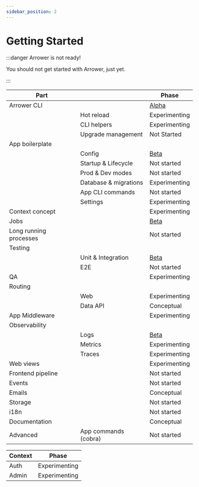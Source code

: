 ```yaml
---
sidebar_position: 2
---
```


# Getting Started

:::danger Arrower is not ready!

You should not get started with Arrower, just yet.

:::


| Part                   |                       | Phase                                |
|------------------------|-----------------------|--------------------------------------|
| Arrower CLI            |                       | [Alpha](cli)                         |
|                        | Hot reload            | Experimenting                        |
|                        | CLI helpers           | Experimenting                        |
|                        | Upgrade management    | Not Started                          |
| App boilerplate        |                       |                                      |
|                        | Config                | [Beta](basics/configuration)         |
|                        | Startup & Lifecycle   | Not started                          |
|                        | Prod & Dev modes      | Not started                          |
|                        | Database & migrations | Experimenting                        |
|                        | App CLI commands      | Not started                          |
|                        | Settings              | Experimenting                        |
| Context concept        |                       | Experimenting                        |
| Jobs                   |                       | [Beta](basics/jobs)                  |
| Long running processes |                       | Not started                          |
| Testing                |                       |                                      |
|                        | Unit & Integration    | [Beta](basics/testing)               |
|                        | E2E                   | Not started                          |
| QA                     |                       | Experimenting                        |
| Routing                |                       |                                      |
|                        | Web                   | Experimenting                        |
|                        | Data API              | Conceptual                           |
| App Middleware         |                       | Experimenting                        |
| Observability          |                       |                                      |
|                        | Logs                  | [Beta](basics/observability/logging) |
|                        | Metrics               | Experimenting                        |
|                        | Traces                | Experimenting                        |
| Web views              |                       | Experimenting                        |
| Frontend pipeline      |                       | Not started                          |
| Events                 |                       | Not started                          |
| Emails                 |                       | Conceptual                           |
| Storage                |                       | Not started                          |
| i18n                   |                       | Not started                          |
| Documentation          |                       | Conceptual                           |
| Advanced               | App commands (cobra)  | Not started                          |




| Context       | Phase          |
|---------------|----------------|
| Auth          | Experimenting  |
| Admin         | Experimenting  |
